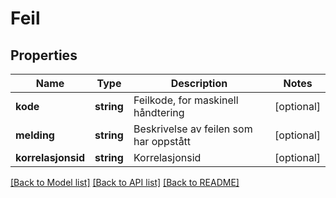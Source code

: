 # Feil

## Properties
Name | Type | Description | Notes
------------ | ------------- | ------------- | -------------
**kode** | **string** | Feilkode, for maskinell håndtering | [optional] 
**melding** | **string** | Beskrivelse av feilen som har oppstått | [optional] 
**korrelasjonsid** | **string** | Korrelasjonsid | [optional] 

[[Back to Model list]](../../README.md#documentation-for-models) [[Back to API list]](../../README.md#documentation-for-api-endpoints) [[Back to README]](../../README.md)

